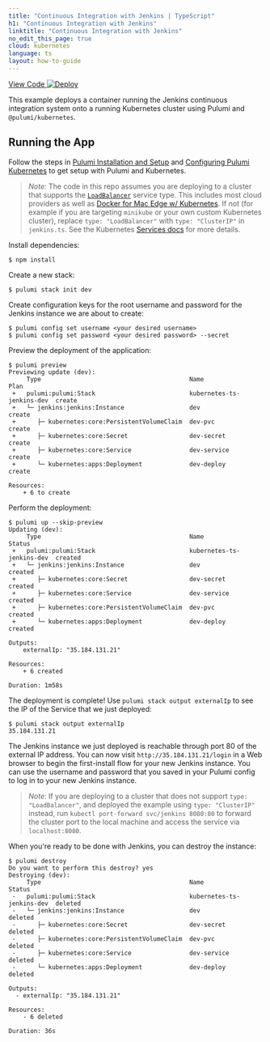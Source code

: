 ```yaml
---
title: "Continuous Integration with Jenkins | TypeScript"
h1: "Continuous Integration with Jenkins"
linktitle: "Continuous Integration with Jenkins"
no_edit_this_page: true
cloud: kubernetes
language: ts
layout: how-to-guide
---
```


<!-- WARNING: this page was generated by a tool. Do not edit it by hand. -->
<!-- To change it, please see https://github.com/pulumi/docs/tree/master/tools/mktutorial. -->

<p class="mb-4 flex">
    <a class="flex flex-wrap items-center rounded text-xs text-white bg-blue-600 border-2 border-blue-600 px-2 mr-2 whitespace-no-wrap hover:text-white" style="height: 32px" href="https://github.com/pulumi/examples/tree/master/kubernetes-ts-jenkins" target="_blank">
        <span><i class="fab fa-github pr-2"></i> View Code</span>
    </a>
    <a href="https://app.pulumi.com/new?template=https://github.com/pulumi/examples/tree/master/kubernetes-ts-jenkins" target="_blank">
        <img src="https://get.pulumi.com/new/button.svg" alt="Deploy">
    </a>
</p>


This example deploys a container running the Jenkins continuous integration system onto a running
Kubernetes cluster using Pulumi and `@pulumi/kubernetes`.

## Running the App

Follow the steps in [Pulumi Installation and Setup](https://www.pulumi.com/docs/get-started/install/) and [Configuring Pulumi
Kubernetes](https://www.pulumi.com/docs/intro/cloud-providers/kubernetes/setup/) to get setup with Pulumi and Kubernetes.

> _Note_: The code in this repo assumes you are deploying to a cluster that supports the
> [`LoadBalancer`](https://kubernetes.io/docs/concepts/services-networking/service/#type-loadbalancer) service type.
> This includes most cloud providers as well as [Docker for Mac Edge w/
> Kubernetes](https://docs.docker.com/docker-for-mac/kubernetes/). If not (for example if you are targeting `minikube`
> or your own custom Kubernetes cluster), replace `type: "LoadBalancer"` with `type: "ClusterIP"` in `jenkins.ts`. See
> the Kubernetes [Services
> docs](https://kubernetes.io/docs/concepts/services-networking/service/#publishing-services---service-types) for more
> details.

Install dependencies:

```
$ npm install
```

Create a new stack:

```
$ pulumi stack init dev
```

Create configuration keys for the root username and password for the Jenkins instance we are
about to create:

```
$ pulumi config set username <your desired username>
$ pulumi config set password <your desired password> --secret
```

Preview the deployment of the application:

```
$ pulumi preview
Previewing update (dev):
     Type                                         Name                       Plan       
 +   pulumi:pulumi:Stack                          kubernetes-ts-jenkins-dev  create     
 +   └─ jenkins:jenkins:Instance                  dev                        create     
 +      ├─ kubernetes:core:PersistentVolumeClaim  dev-pvc                    create     
 +      ├─ kubernetes:core:Secret                 dev-secret                 create     
 +      ├─ kubernetes:core:Service                dev-service                create     
 +      └─ kubernetes:apps:Deployment             dev-deploy                 create     
 
Resources:
    + 6 to create
```

Perform the deployment:

```
$ pulumi up --skip-preview
Updating (dev):
     Type                                         Name                       Status      
 +   pulumi:pulumi:Stack                          kubernetes-ts-jenkins-dev  created     
 +   └─ jenkins:jenkins:Instance                  dev                        created     
 +      ├─ kubernetes:core:Secret                 dev-secret                 created     
 +      ├─ kubernetes:core:Service                dev-service                created     
 +      ├─ kubernetes:core:PersistentVolumeClaim  dev-pvc                    created     
 +      └─ kubernetes:apps:Deployment             dev-deploy                 created     
 
Outputs:
    externalIp: "35.184.131.21"

Resources:
    + 6 created

Duration: 1m58s
```

The deployment is complete! Use `pulumi stack output externalIp` to see the IP of the Service that we just deployed:

```
$ pulumi stack output externalIp
35.184.131.21
```

The Jenkins instance we just deployed is reachable through port 80 of the external IP address. You can now
visit `http://35.184.131.21/login` in a Web browser to begin the first-install flow for your new Jenkins instance.
You can use the username and password that you saved in your Pulumi config to log in to your new Jenkins instance.

> _Note_: If you are deploying to a cluster that does not support `type: "LoadBalancer"`, and deployed the example using
> `type: "ClusterIP"` instead, run `kubectl port-forward svc/jenkins 8080:80` to forward the cluster port to the local
> machine and access the service via `localhost:8080`.

When you're ready to be done with Jenkins, you can destroy the instance:

```
$ pulumi destroy
Do you want to perform this destroy? yes
Destroying (dev):
     Type                                         Name                       Status      
 -   pulumi:pulumi:Stack                          kubernetes-ts-jenkins-dev  deleted     
 -   └─ jenkins:jenkins:Instance                  dev                        deleted     
 -      ├─ kubernetes:core:Secret                 dev-secret                 deleted     
 -      ├─ kubernetes:core:PersistentVolumeClaim  dev-pvc                    deleted     
 -      ├─ kubernetes:core:Service                dev-service                deleted     
 -      └─ kubernetes:apps:Deployment             dev-deploy                 deleted     
 
Outputs:
  - externalIp: "35.184.131.21"

Resources:
    - 6 deleted

Duration: 36s
```

